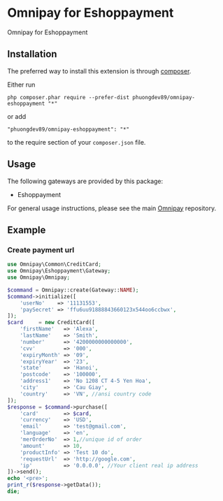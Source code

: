 Omnipay for Eshoppayment
====================
Omnipay for Eshoppayment

Installation
------------

The preferred way to install this extension is through [composer](http://getcomposer.org/download/).

Either run

```
php composer.phar require --prefer-dist phuongdev89/omnipay-eshoppayment "*"
```

or add

```
"phuongdev89/omnipay-eshoppayment": "*"
```

to the require section of your `composer.json` file.


Usage
-----

The following gateways are provided by this package:

* Eshoppayment

For general usage instructions, please see the main [Omnipay](https://github.com/thephpleague/omnipay)
repository.

## Example

### Create payment url

```php
use Omnipay\Common\CreditCard;
use Omnipay\Eshoppayment\Gateway;
use Omnipay\Omnipay;

$command = Omnipay::create(Gateway::NAME);
$command->initialize([
    'userNo'    => '11131553',
    'paySecret' => 'ffu6uu91888843660123x544oo6ccbwx',
]);
$card     = new CreditCard([
    'firstName'   => 'Alexa',
    'lastName'    => 'Smith',
    'number'      => '4200000000000000',
    'cvv'         => '000',
    'expiryMonth' => '09',
    'expiryYear'  => '23',
    'state'       => 'Hanoi',
    'postcode'    => '100000',
    'address1'    => 'No 1208 CT 4-5 Yen Hoa',
    'city'        => 'Cau Giay',
    'country'     => 'VN', //ansi country code
]);
$response = $command->purchase([
    'card'        => $card,
    'currency'    => 'USD',
    'email'       => 'test@gmail.com',
    'language'    => 'en',
    'merOrderNo'  => 1,//unique id of order
    'amount'      => 10,
    'productInfo' => 'Test 10 do',
    'requestUrl'  => 'http://google.com',
    'ip'          => '0.0.0.0', //Your client real ip address
])->send();
echo '<pre>';
print_r($response->getData());
die;
```
